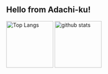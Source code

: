 ## Hello from Adachi-ku!

<p align="left"> 
  <img alt="Top Langs" height="125px" src="https://github-readme-stats.vercel.app/api/top-langs/?username=yu5uke-1024&layout=compact&show_icons=true&theme=onedark" />
  <img alt="github stats" height="125px" src="https://github-readme-stats.vercel.app/api?username=yu5uke-1024&theme=onedark&show_icons=ture" />
</p>
